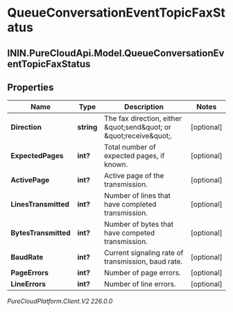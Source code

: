 # QueueConversationEventTopicFaxStatus

## ININ.PureCloudApi.Model.QueueConversationEventTopicFaxStatus

## Properties

|Name | Type | Description | Notes|
|------------ | ------------- | ------------- | -------------|
| **Direction** | **string** | The fax direction, either \&quot;send\&quot; or \&quot;receive\&quot;. | [optional] |
| **ExpectedPages** | **int?** | Total number of expected pages, if known. | [optional] |
| **ActivePage** | **int?** | Active page of the transmission. | [optional] |
| **LinesTransmitted** | **int?** | Number of lines that have completed transmission. | [optional] |
| **BytesTransmitted** | **int?** | Number of bytes that have competed transmission. | [optional] |
| **BaudRate** | **int?** | Current signaling rate of transmission, baud rate. | [optional] |
| **PageErrors** | **int?** | Number of page errors. | [optional] |
| **LineErrors** | **int?** | Number of line errors. | [optional] |



_PureCloudPlatform.Client.V2 226.0.0_
